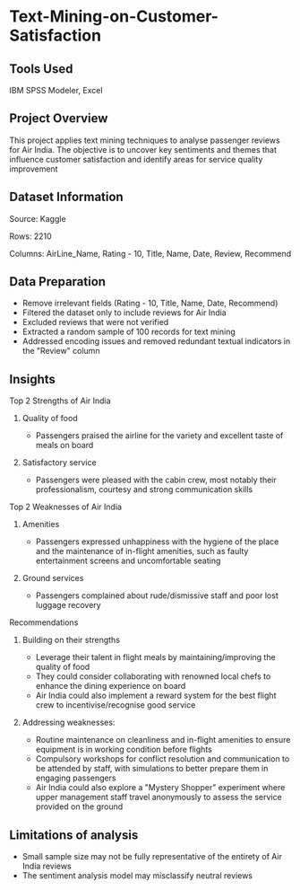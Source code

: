 # Text-Mining-on-Customer-Satisfaction

## **Tools Used**
IBM SPSS Modeler, Excel

## **Project Overview**
This project applies text mining techniques to analyse passenger reviews for Air India. The objective is to uncover key sentiments and themes that influence customer satisfaction and identify areas for service quality improvement

## **Dataset Information**
Source: Kaggle

Rows: 2210

Columns: AirLine_Name, Rating - 10, Title, Name, Date, Review, Recommend

## **Data Preparation**
- Remove irrelevant fields (Rating - 10, Title, Name, Date, Recommend)
- Filtered the dataset only to include reviews for Air India
- Excluded reviews that were not verified
- Extracted a random sample of 100 records for text mining
- Addressed encoding issues and removed redundant textual indicators in the "Review" column
  
## **Insights**
Top 2 Strengths of Air India

1. Quality of food
   - Passengers praised the airline for the variety and excellent taste of meals on board

2. Satisfactory service
   - Passengers were pleased with the cabin crew, most notably their professionalism, courtesy and strong communication skills

Top 2 Weaknesses of Air India

1. Amenities
   - Passengers expressed unhappiness with the hygiene of the place and the maintenance of in-flight amenities, such as faulty entertainment screens and uncomfortable seating

2. Ground services
   - Passengers complained about rude/dismissive staff and poor lost luggage recovery

Recommendations

1. Building on their strengths
   -  Leverage their talent in flight meals by maintaining/improving the quality of food
   -  They could consider collaborating with renowned local chefs to enhance the dining experience on board
   -  Air India could also implement a reward system for the best flight crew to incentivise/recognise good service

   
3. Addressing weaknesses:
   -  Routine maintenance on cleanliness and in-flight amenities to ensure equipment is in working condition before flights
   -  Compulsory workshops for conflict resolution and communication to be attended by staff, with simulations to better prepare them in engaging passengers
   -  Air India could also explore a "Mystery Shopper" experiment where upper management staff travel anonymously to assess the service provided on the ground
   
## **Limitations of analysis**
- Small sample size may not be fully representative of the entirety of Air India reviews
- The sentiment analysis model may misclassify neutral reviews
  
